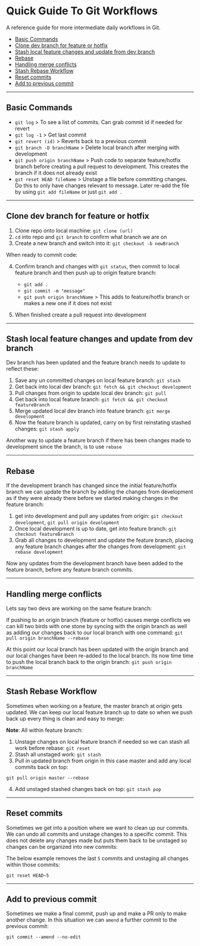 # Quick Guide To Git Workflows

A reference guide for more intermediate daily workflows in Git.

- [Basic Commands](#Basic-Commands)
- [Clone dev branch for feature or hotfix](#Clone-dev-branch-for-feature-or-hotfix)
- [Stash local feature changes and update from dev branch](#Stash-local-feature-changes-and-update-from-dev-branch)
- [Rebase](#Rebase)
- [Handling merge conflicts](#Handling-merge-conflicts)
- [Stash Rebase Workflow](#Stash-Rebase-Workflow)
- [Reset commits](#Reset-commits)
- [Add to previous commit](#Add-to-previous-commit)

---

## Basic Commands

- `git log` > To see a list of commits. Can grab commit id if needed for revert
- `git log -1` > Get last commit
- `git revert (id)` > Reverts back to a previous commit
- `git branch -D branchName` > Delete local branch after merging with development
- `git push origin branchName` > Push code to separate feature/hotfix branch before creating a pull request to development. This creates the branch if it does not already exist
- `git reset HEAD fileName` > Unstage a file before committing changes. Do this to only have changes relevant to message. Later re-add the file by using `git add fileName` or just `git add .`

---

## Clone dev branch for feature or hotfix

1. Clone repo onto local machine: `git clone (url)`
2. `cd` into repo and `git branch` to confirm what branch we are on
3. Create a new branch and switch into it: `git checkout -b newBranch`

When ready to commit code:

4. Confirm branch and changes with `git status`, then commit to local feature branch and then push up to origin feature branch:

   - `git add .`
   - `git commit -m "message"`
   - `git push origin branchName` > This adds to feature/hotfix branch or makes a new one if it does not exist

5. When finished create a pull request into development

---

## Stash local feature changes and update from dev branch

Dev branch has been updated and the feature branch needs to update to reflect these:

1. Save any un committed changes on local feature branch: `git stash`
2. Get back into local dev branch: `git fetch && git checkout development`
3. Pull changes from origin to update local dev branch: `git pull`
4. Get back into local feature branch: `git fetch && git checkout featureBranch`
5. Merge updated local dev branch into feature branch: `git merge development`
6. Now the feature branch is updated, carry on by first reinstating stashed changes: `git stash apply`

Another way to update a feature branch if there has been changes made to development since the branch, is to use `rebase`

---

## Rebase

If the development branch has changed since the initial feature/hotfix branch we can update the branch by adding the changes from development as if they were already there before we started making changes in the feature branch:

1. get into development and pull any updates from origin: `git checkout development`, `git pull origin development`
1. Once local development is up to date, get into feature branch: `git checkout featureBranch`
1. Grab all changes to development and update the feature branch, placing any feature branch changes after the changes from development:
   `git rebase development`

Now any updates from the development branch have been added to the feature branch, before any feature branch commits.

---

## Handling merge conflicts

Lets say two devs are working on the same feature branch:

If pushing to an origin branch (feature or hotfix) causes merge conflicts we can kill two birds with one stone by syncing with the origin branch as well as adding our changes back to our local branch with one command: `git pull origin branchName --rebase`

At this point our local branch has been updated with the origin branch and our local changes have been re-added to the local branch. Its now time time to push the local branch back to the origin branch: `git push origin branchName`

---

## Stash Rebase Workflow

Sometimes when working on a feature, the master branch at origin gets updated. We can keep our local feature branch up to date so when we push back up every thing is clean and easy to merge:

**Note**: All within feature branch:

1. Unstage changes on local feature branch if needed so we can stash all work before rebase: `git reset`
2. Stash all unstaged work: `git stash`
3. Pull in updated branch from origin in this case master and add any local commits back on top:

```
git pull origin master --rebase
```

4. Add unstaged stashed changes back on top: `git stash pop`

---

## Reset commits

Sometimes we get into a position where we want to clean up our commits. We can undo all commits and unstage changes to a specific commit. This does not delete any changes made but puts them back to be unstaged so changes can be organized into new commits:

The below example removes the last `5` commits and unstaging all changes within those commits:

```
git reset HEAD~5
```

---

## Add to previous commit

Sometimes we make a final commit, push up and make a PR only to make another change. In this situation we can `amend` a further commit to the previous commit:

```
git commit --amend --no-edit
```
